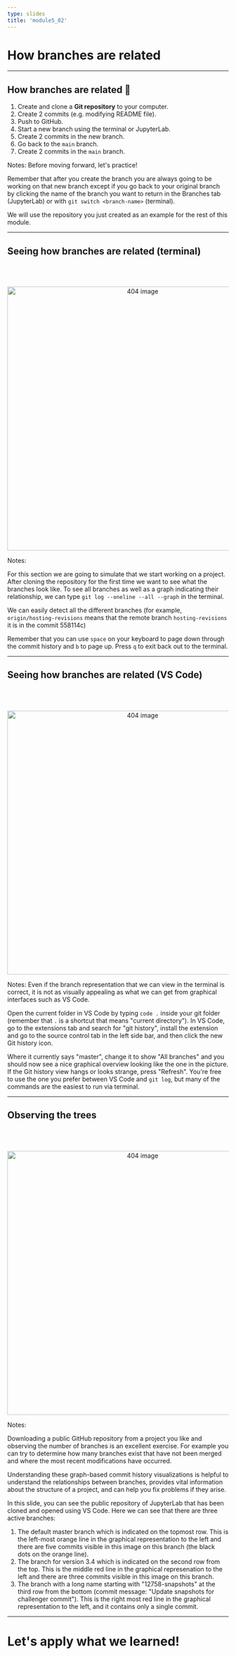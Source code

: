 ```yaml
---
type: slides
title: 'module5_02'
---
```


# How branches are related

---

## How branches are related 🙌

1. Create and clone a **Git repository** to your computer.
2. Create 2 commits (e.g. modifying README file).
3. Push to GitHub.
4. Start a new branch using the terminal or JupyterLab.
5. Create 2 commits in the new branch.
6. Go back to the `main` branch.
7. Create 2 commits in the `main` branch.

Notes:
Before moving forward, let's practice!

Remember that after you create the branch you are always going to be working on that new branch except if you go back to your original branch by clicking the name of the branch you want to return in the Branches tab (JupyterLab) or with `git switch <branch-name>` (terminal).

We will use the repository you just created as an example for the rest of this module.

---

## Seeing how branches are related (terminal)

<br>
<br>
<br>

<center>

<img src='/module5/branches-related.png' width="600px" alt="404 image"/>

</center>

Notes:


For this section we are going to simulate that we start working on a project. After cloning the repository for the first time we want to see what the branches look like. To see all branches as well as a graph indicating their relationship, we can type `git log --oneline --all --graph` in the terminal.

We can easily detect all the different branches (for example, `origin/hosting-revisions` means that the remote branch `hosting-revisions` it is in the commit 558114c)

Remember that you can use `space` on your keyboard to page down through the commit history and `b` to page up. Press `q` to exit back out to the terminal.

---

## Seeing how branches are related (VS Code)

<br>
<br>
<br>

<center>

<img src='/module5/git-history-log-unmerged.png' width="600px" alt="404 image"/>

</center>


Notes:
Even if the branch representation that we can view in the terminal is correct, it is not as visually appealing as what we can get from graphical interfaces such as VS Code.

Open the current folder in VS Code by typing `code .` inside your git folder (remember that `.` is a shortcut that means "current directory"). In VS Code, go to the extensions tab and search for "git history", install the extension and go to the source control tab in the left side bar, and then click the new Git history icon. 

Where it currently says "master", change it to show "All branches" and you should now see a nice graphical overview looking like the one in the picture. If the Git history view hangs or looks strange, press "Refresh". You're free to use the one you prefer between VS Code and `git log`, but many of the commands are the easiest to run via terminal.

---

## Observing the trees

<br>
<br>
<br>

<center>

<img src='/module5/observing-trees.png' width="600px" alt="404 image"/>

</center>

Notes:

Downloading a public GitHub repository from a project you like and observing the number of branches is an excellent exercise. For example you can try to determine how many branches exist that have not been merged and where the most recent modifications have occurred.

Understanding these graph-based commit history visualizations is helpful to understand the relationships between branches, provides vital information about the structure of a project, and can help you fix problems if they arise.

In this slide, you can see the public repository of JupyterLab that has been cloned and opened using VS Code.
Here we can see that there are three active branches:

1. The default master branch which is indicated on the topmost row. This is the left-most orange line in the graphical representation to the left and there are five commits visible in this image on this branch (the black dots on the orange line).
2. The branch for version 3.4 which is indicated on the second row from the top. This is the middle red line in the graphical represenation to the left and there are three commits visible in this image on this branch.
3. The branch with a long name starting with "12758-snapshots" at the third row from the bottom (commit message: "Update snapshots for challenger commit"). This is the right most red line in the graphical representation to the left, and it contains only a single commit.

---

# Let's apply what we learned!



